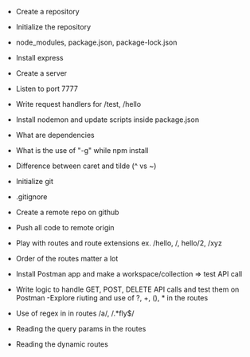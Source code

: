 - Create a repository
- Initialize the repository
- node_modules, package.json, package-lock.json
- Install express
- Create a server
- Listen to port 7777
- Write request handlers for /test, /hello
- Install nodemon and update scripts inside package.json
- What are dependencies
- What is the use of "-g" while npm install
- Difference between caret and tilde (^ vs ~)

- Initialize git
- .gitignore
- Create a remote repo on github
- Push all code to remote origin
- Play with routes and route extensions ex. /hello, /, hello/2, /xyz
- Order of the routes matter a lot
- Install Postman app and make a workspace/collection => test API call
- Write logic to handle GET, POST, DELETE API calls and test them on Postman
  -Explore riuting and use of ?, +, (), \* in the routes
- Use of regex in in routes /a/, /.\*fly$/
- Reading the query params in the routes
- Reading the dynamic routes
